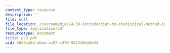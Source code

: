 ```yaml
---
content_type: resource
description: ''
file: null
file_location: /coursemedia/14-30-introduction-to-statistical-method-in-economics-spring-2006/50d6ca6dabaaac87c370932438da8e44_ps3.pdf
file_type: application/pdf
resourcetype: Document
title: ps3.pdf
uid: 50d6ca6d-abaa-ac87-c370-932438da8e44
---
```

